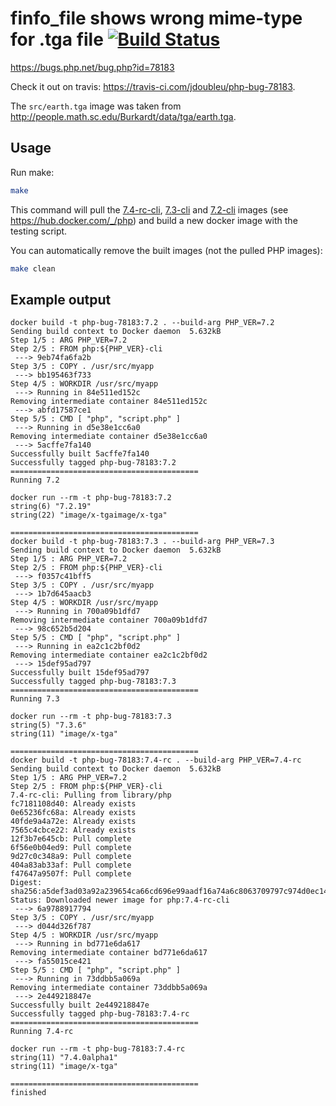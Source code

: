 # finfo_file shows wrong mime-type for .tga file [![Build Status](https://travis-ci.com/jdoubleu/php-bug-78183.svg?branch=master)](https://travis-ci.com/jdoubleu/php-bug-78183)
https://bugs.php.net/bug.php?id=78183

Check it out on travis: https://travis-ci.com/jdoubleu/php-bug-78183.

The `src/earth.tga` image was taken from http://people.math.sc.edu/Burkardt/data/tga/earth.tga.

## Usage
Run make:
```sh
make
```

This command will pull the [7.4-rc-cli](https://github.com/docker-library/php/blob/d92a953b086e2864b9bebc06d5e1c388a2c24ec9/7.4-rc/stretch/cli/Dockerfile), [7.3-cli](https://github.com/docker-library/php/blob/a9f19e9df5f7a5b74d72a97439ca5b77b87faa35/7.3/stretch/cli/Dockerfile) and [7.2-cli](https://github.com/docker-library/php/blob/a9f19e9df5f7a5b74d72a97439ca5b77b87faa35/7.2/stretch/cli/Dockerfile) images (see https://hub.docker.com/_/php) and build a new docker image with the testing script.

You can automatically remove the built images (not the pulled PHP images):
```sh
make clean
```

## Example output
```
docker build -t php-bug-78183:7.2 . --build-arg PHP_VER=7.2
Sending build context to Docker daemon  5.632kB
Step 1/5 : ARG PHP_VER=7.2
Step 2/5 : FROM php:${PHP_VER}-cli
 ---> 9eb74fa6fa2b
Step 3/5 : COPY . /usr/src/myapp
 ---> bb195463f733
Step 4/5 : WORKDIR /usr/src/myapp
 ---> Running in 84e511ed152c
Removing intermediate container 84e511ed152c
 ---> abfd17587ce1
Step 5/5 : CMD [ "php", "script.php" ]
 ---> Running in d5e38e1cc6a0
Removing intermediate container d5e38e1cc6a0
 ---> 5acffe7fa140
Successfully built 5acffe7fa140
Successfully tagged php-bug-78183:7.2
==========================================
Running 7.2

docker run --rm -t php-bug-78183:7.2
string(6) "7.2.19"
string(22) "image/x-tgaimage/x-tga"

==========================================
docker build -t php-bug-78183:7.3 . --build-arg PHP_VER=7.3
Sending build context to Docker daemon  5.632kB
Step 1/5 : ARG PHP_VER=7.2
Step 2/5 : FROM php:${PHP_VER}-cli
 ---> f0357c41bff5
Step 3/5 : COPY . /usr/src/myapp
 ---> 1b7d645aacb3
Step 4/5 : WORKDIR /usr/src/myapp
 ---> Running in 700a09b1dfd7
Removing intermediate container 700a09b1dfd7
 ---> 98c652b5d204
Step 5/5 : CMD [ "php", "script.php" ]
 ---> Running in ea2c1c2bf0d2
Removing intermediate container ea2c1c2bf0d2
 ---> 15def95ad797
Successfully built 15def95ad797
Successfully tagged php-bug-78183:7.3
==========================================
Running 7.3

docker run --rm -t php-bug-78183:7.3
string(5) "7.3.6"
string(11) "image/x-tga"

==========================================
docker build -t php-bug-78183:7.4-rc . --build-arg PHP_VER=7.4-rc
Sending build context to Docker daemon  5.632kB
Step 1/5 : ARG PHP_VER=7.2
Step 2/5 : FROM php:${PHP_VER}-cli
7.4-rc-cli: Pulling from library/php
fc7181108d40: Already exists 
0e65236fc68a: Already exists 
40fde9a4a72e: Already exists 
7565c4cbce22: Already exists 
12f3b7e645cb: Pull complete 
6f56e0b04ed9: Pull complete 
9d27c0c348a9: Pull complete 
404a83ab33af: Pull complete 
f47647a9507f: Pull complete 
Digest: sha256:a5def3ad03a92a239654ca66cd696e99aadf16a74a6c8063709797c974d0ec14
Status: Downloaded newer image for php:7.4-rc-cli
 ---> 6a9788917794
Step 3/5 : COPY . /usr/src/myapp
 ---> d044d326f787
Step 4/5 : WORKDIR /usr/src/myapp
 ---> Running in bd771e6da617
Removing intermediate container bd771e6da617
 ---> fa55015ce421
Step 5/5 : CMD [ "php", "script.php" ]
 ---> Running in 73ddbb5a069a
Removing intermediate container 73ddbb5a069a
 ---> 2e449218847e
Successfully built 2e449218847e
Successfully tagged php-bug-78183:7.4-rc
==========================================
Running 7.4-rc

docker run --rm -t php-bug-78183:7.4-rc
string(11) "7.4.0alpha1"
string(11) "image/x-tga"

==========================================
finished
```
